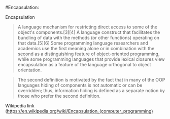 #Encapsulation:

Encapsulation 

>A language mechanism for restricting direct access to some of the object's components.[3][4]
A language construct that facilitates the bundling of data with the methods (or other functions) operating on that data.[5][6]
Some programming language researchers and academics use the first meaning alone or in combination with the second as a distinguishing feature of object-oriented programming, while some programming languages that provide lexical closures view encapsulation as a feature of the language orthogonal to object orientation.

>The second definition is motivated by the fact that in many of the OOP languages hiding of components is not automatic or can be overridden; thus, information hiding is defined as a separate notion by those who prefer the second definition.

Wikipedia link (https://en.wikipedia.org/wiki/Encapsulation_(computer_programming)